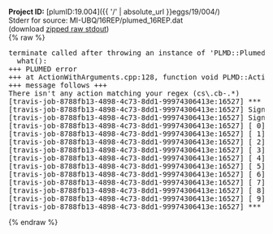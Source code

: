 **Project ID:** [plumID:19.004]({{ '/' | absolute_url }}eggs/19/004/)  
Stderr for source:  MI-UBQ/16REP/plumed_16REP.dat   
(download [zipped raw stdout](plumed_16REP.dat.plumed_master.stdout.txt.zip))  
{% raw %}
<pre>
terminate called after throwing an instance of 'PLMD::Plumed::ExceptionError'
  what():  
+++ PLUMED error
+++ at ActionWithArguments.cpp:128, function void PLMD::ActionWithArguments::interpretArgumentList(const std::vector<std::__cxx11::basic_string<char> >&, std::vector<PLMD::Value*>&)
+++ message follows +++
There isn't any action matching your regex (cs\.cb-.*)
[travis-job-8788fb13-4898-4c73-8dd1-99974306413e:16527] *** Process received signal ***
[travis-job-8788fb13-4898-4c73-8dd1-99974306413e:16527] Signal: Aborted (6)
[travis-job-8788fb13-4898-4c73-8dd1-99974306413e:16527] Signal code:  (-6)
[travis-job-8788fb13-4898-4c73-8dd1-99974306413e:16527] [ 0] /lib/x86_64-linux-gnu/libc.so.6(+0x354b0)[0x7fa24c7644b0]
[travis-job-8788fb13-4898-4c73-8dd1-99974306413e:16527] [ 1] /lib/x86_64-linux-gnu/libc.so.6(gsignal+0x38)[0x7fa24c764428]
[travis-job-8788fb13-4898-4c73-8dd1-99974306413e:16527] [ 2] /lib/x86_64-linux-gnu/libc.so.6(abort+0x16a)[0x7fa24c76602a]
[travis-job-8788fb13-4898-4c73-8dd1-99974306413e:16527] [ 3] /usr/lib/x86_64-linux-gnu/libstdc++.so.6(_ZN9__gnu_cxx27__verbose_terminate_handlerEv+0x16d)[0x7fa24cd9e84d]
[travis-job-8788fb13-4898-4c73-8dd1-99974306413e:16527] [ 4] /usr/lib/x86_64-linux-gnu/libstdc++.so.6(+0x8d6b6)[0x7fa24cd9c6b6]
[travis-job-8788fb13-4898-4c73-8dd1-99974306413e:16527] [ 5] /usr/lib/x86_64-linux-gnu/libstdc++.so.6(+0x8d701)[0x7fa24cd9c701]
[travis-job-8788fb13-4898-4c73-8dd1-99974306413e:16527] [ 6] /usr/lib/x86_64-linux-gnu/libstdc++.so.6(__cxa_rethrow+0x49)[0x7fa24cd9c969]
[travis-job-8788fb13-4898-4c73-8dd1-99974306413e:16527] [ 7] plumed_master[0x40a072]
[travis-job-8788fb13-4898-4c73-8dd1-99974306413e:16527] [ 8] /lib/x86_64-linux-gnu/libc.so.6(__libc_start_main+0xf0)[0x7fa24c74f830]
[travis-job-8788fb13-4898-4c73-8dd1-99974306413e:16527] [ 9] plumed_master[0x40a0e9]
[travis-job-8788fb13-4898-4c73-8dd1-99974306413e:16527] *** End of error message ***
</pre>
{% endraw %}
